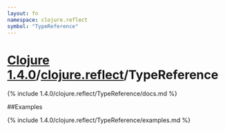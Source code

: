 ```yaml
---
layout: fn
namespace: clojure.reflect
symbol: "TypeReference"
---
```


# [Clojure 1.4.0](../../)/[clojure.reflect](../)/TypeReference

{% include 1.4.0/clojure.reflect/TypeReference/docs.md %}

##Examples

{% include 1.4.0/clojure.reflect/TypeReference/examples.md %}

